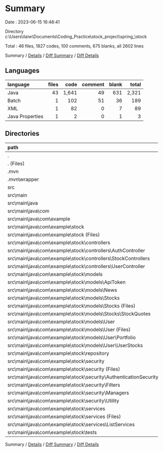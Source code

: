 # Summary

Date : 2023-06-15 16:48:41

Directory c:\\Users\\ilaiw\\Documents\\Coding_Practice\\stock_project\\spring_\\stock

Total : 46 files,  1827 codes, 100 comments, 675 blanks, all 2602 lines

Summary / [Details](details.md) / [Diff Summary](diff.md) / [Diff Details](diff-details.md)

## Languages
| language | files | code | comment | blank | total |
| :--- | ---: | ---: | ---: | ---: | ---: |
| Java | 43 | 1,641 | 49 | 631 | 2,321 |
| Batch | 1 | 102 | 51 | 36 | 189 |
| XML | 1 | 82 | 0 | 7 | 89 |
| Java Properties | 1 | 2 | 0 | 1 | 3 |

## Directories
| path | files | code | comment | blank | total |
| :--- | ---: | ---: | ---: | ---: | ---: |
| . | 46 | 1,827 | 100 | 675 | 2,602 |
| . (Files) | 2 | 184 | 51 | 43 | 278 |
| .mvn | 1 | 2 | 0 | 1 | 3 |
| .mvn\\wrapper | 1 | 2 | 0 | 1 | 3 |
| src | 43 | 1,641 | 49 | 631 | 2,321 |
| src\\main | 43 | 1,641 | 49 | 631 | 2,321 |
| src\\main\\java | 43 | 1,641 | 49 | 631 | 2,321 |
| src\\main\\java\\com | 43 | 1,641 | 49 | 631 | 2,321 |
| src\\main\\java\\com\\example | 43 | 1,641 | 49 | 631 | 2,321 |
| src\\main\\java\\com\\example\\stock | 43 | 1,641 | 49 | 631 | 2,321 |
| src\\main\\java\\com\\example\\stock (Files) | 1 | 17 | 6 | 4 | 27 |
| src\\main\\java\\com\\example\\stock\\controllers | 8 | 242 | 3 | 95 | 340 |
| src\\main\\java\\com\\example\\stock\\controllers\\AuthController | 1 | 37 | 0 | 10 | 47 |
| src\\main\\java\\com\\example\\stock\\controllers\\StockControllers | 5 | 115 | 1 | 50 | 166 |
| src\\main\\java\\com\\example\\stock\\controllers\\UserController | 2 | 90 | 2 | 35 | 127 |
| src\\main\\java\\com\\example\\stock\\models | 15 | 484 | 10 | 159 | 653 |
| src\\main\\java\\com\\example\\stock\\models\\ApiToken | 1 | 26 | 0 | 8 | 34 |
| src\\main\\java\\com\\example\\stock\\models\\News | 2 | 43 | 0 | 19 | 62 |
| src\\main\\java\\com\\example\\stock\\models\\Stocks | 6 | 175 | 2 | 69 | 246 |
| src\\main\\java\\com\\example\\stock\\models\\Stocks (Files) | 3 | 103 | 0 | 41 | 144 |
| src\\main\\java\\com\\example\\stock\\models\\Stocks\\StockQuotes | 3 | 72 | 2 | 28 | 102 |
| src\\main\\java\\com\\example\\stock\\models\\User | 6 | 240 | 8 | 63 | 311 |
| src\\main\\java\\com\\example\\stock\\models\\User (Files) | 3 | 107 | 6 | 33 | 146 |
| src\\main\\java\\com\\example\\stock\\models\\User\\Portfolio | 1 | 70 | 1 | 15 | 86 |
| src\\main\\java\\com\\example\\stock\\models\\User\\UserStocks | 2 | 63 | 1 | 15 | 79 |
| src\\main\\java\\com\\example\\stock\\repository | 4 | 44 | 1 | 27 | 72 |
| src\\main\\java\\com\\example\\stock\\security | 6 | 202 | 12 | 69 | 283 |
| src\\main\\java\\com\\example\\stock\\security (Files) | 1 | 43 | 2 | 13 | 58 |
| src\\main\\java\\com\\example\\stock\\security\\AuthenticationSecurity | 1 | 18 | 0 | 8 | 26 |
| src\\main\\java\\com\\example\\stock\\security\\Filters | 2 | 62 | 3 | 23 | 88 |
| src\\main\\java\\com\\example\\stock\\security\\Managers | 1 | 10 | 1 | 5 | 16 |
| src\\main\\java\\com\\example\\stock\\security\\Utility | 1 | 69 | 6 | 20 | 95 |
| src\\main\\java\\com\\example\\stock\\services | 6 | 588 | 15 | 249 | 852 |
| src\\main\\java\\com\\example\\stock\\services (Files) | 5 | 578 | 15 | 242 | 835 |
| src\\main\\java\\com\\example\\stock\\services\\ListServices | 1 | 10 | 0 | 7 | 17 |
| src\\main\\java\\com\\example\\stock\\tests | 3 | 64 | 2 | 28 | 94 |

Summary / [Details](details.md) / [Diff Summary](diff.md) / [Diff Details](diff-details.md)